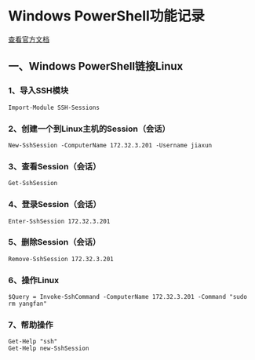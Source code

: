 # Windows PowerShell功能记录

[查看官方文档](http://www.powershelladmin.com/wiki/SSH_from_PowerShell_using_the_SSH.NET_library)

## 一、Windows PowerShell链接Linux

### 1、导入SSH模块

    Import-Module SSH-Sessions

### 2、创建一个到Linux主机的Session（会话）

    New-SshSession -ComputerName 172.32.3.201 -Username jiaxun

### 3、查看Session（会话）

    Get-SshSession

### 4、登录Session（会话）

    Enter-SshSession 172.32.3.201

### 5、删除Session（会话）

    Remove-SshSession 172.32.3.201

### 6、操作Linux

    $Query = Invoke-SshCommand -ComputerName 172.32.3.201 -Command "sudo rm yangfan"

### 7、帮助操作

    Get-Help "ssh"
    Get-Help new-SshSession